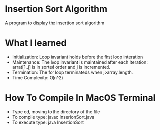 # Insertion Sort Algorithm 
A program to display the insertion sort algorithm

# What I learned 
- Initialization: Loop invariant holds before the first loop interation
- Maintenance: The loop invariant is maintained after each iteration: arrat[1..j] is in sorted order and j is incremented.
- Termination: The for loop terminateds when j>array.length. 
- Time Complexity: O(n^2)

# How To Compile In MacOS Terminal
- Type cd, moving to the directory of the file
- To compile type: javac InserionSort.java
- To execute type: java InsertionSort
